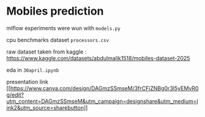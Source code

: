 # Mobiles prediction 

mlflow experiments were wun with `models.py`

cpu benchmarks dataset `processors.csv`

raw dataset taken from kaggle : https://www.kaggle.com/datasets/abdulmalik1518/mobiles-dataset-2025 

eda in `30april.ipynb`

presentation link [[https://www.canva.com/design/DAGmzSSmseM/3frCFiZNBg0r3I5yEMvR0g/edit?utm_content=DAGmzSSmseM&utm_campaign=designshare&utm_medium=link2&utm_source=sharebutton]]


